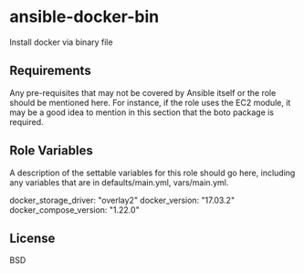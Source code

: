 ansible-docker-bin
=========

Install docker via binary file

Requirements
------------

Any pre-requisites that may not be covered by Ansible itself or the role should be mentioned here. For instance, if the role uses the EC2 module, it may be a good idea to mention in this section that the boto package is required.

Role Variables
--------------

A description of the settable variables for this role should go here, including any variables that are in defaults/main.yml, vars/main.yml.

docker_storage_driver: "overlay2"
docker_version: "17.03.2"
docker_compose_version: "1.22.0"

License
-------

BSD

